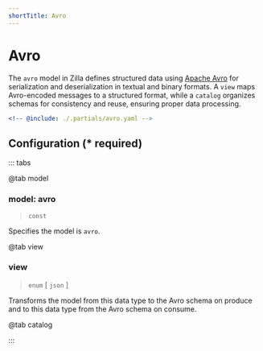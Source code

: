 ```yaml
---
shortTitle: Avro
---
```


# Avro

The `avro` model in Zilla defines structured data using [Apache Avro](https://avro.apache.org/) for serialization and deserialization in textual and binary formats. A `view` maps Avro-encoded messages to a structured format, while a `catalog` organizes schemas for consistency and reuse, ensuring proper data processing. 

```yaml {1}
<!-- @include: ./.partials/avro.yaml -->
```

## Configuration (\* required)

::: tabs

@tab model

### model: avro

> `const`

Specifies the model is `avro`.

@tab view

### view

> `enum` [ `json` ]

Transforms the model from this data type to the Avro schema on produce and to this data type from the Avro schema on consume.

@tab catalog

<!-- @include: ./.partials/catalog.md -->

:::
